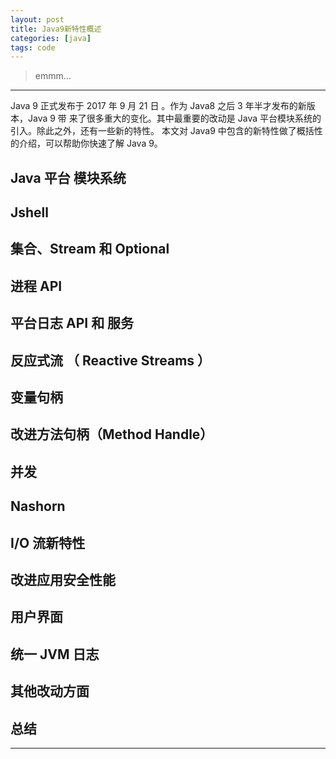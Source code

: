 ```yaml
---
layout: post
title: Java9新特性概述
categories: [java]
tags: code
---
```


>  emmm...

---

Java 9 正式发布于 2017 年 9 月 21 日 。作为 Java8 之后 3 年半才发布的新版本，Java 9 带 来了很多重大的变化。其中最重要的改动是 Java 平台模块系统的引入。除此之外，还有一些新的特性。 本文对 Java9 中包含的新特性做了概括性的介绍，可以帮助你快速了解 Java 9。

## Java 平台 模块系统

## Jshell

## 集合、Stream 和 Optional

## 进程 API

## 平台日志 API 和 服务

## 反应式流 （ Reactive Streams ）

## 变量句柄

## 改进方法句柄（Method Handle）

## 并发

## Nashorn

## I/O 流新特性

## 改进应用安全性能

## 用户界面

## 统一 JVM 日志

## 其他改动方面

## 总结

---
